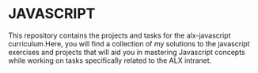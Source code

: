 # JAVASCRIPT

This repository contains the projects and tasks for the alx-javascript curriculum.Here, you will find a collection of my solutions to the javascript exercises and projects that will aid you in mastering Javascript concepts while working on tasks specifically related to the ALX intranet.
